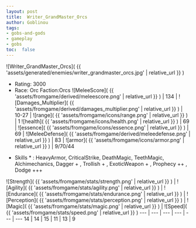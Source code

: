 ```yaml
---
layout: post
title:  Writer_GrandMaster_Orcs
author: Goblinou
tags:
- gobs-and-gods
- gameplay
- gobs
toc:  false
---
```


![Writer_GrandMaster_Orcs]( {{ 'assets/generated/enemies/writer_grandmaster_orcs.jpg' | relative_url }} )
- Rating: 3000
- Race: Orc  Faction:Orcs
![MeleeScore]( {{ 'assets/fromgame/derived/meleescore.png' | relative_url }} ) | 134 | ![Damages_Multiplier]( {{ 'assets/fromgame/derived/damages_multiplier.png' | relative_url }} ) | 10-27 | ![range]( {{ 'assets/fromgame/icons/range.png' | relative_url }} ) | 1
![health]( {{ 'assets/fromgame/icons/health.png' | relative_url }} ) | 69 | ![essence]( {{ 'assets/fromgame/icons/essence.png' | relative_url }} ) | 69 | ![MeleeDefense]( {{ 'assets/fromgame/derived/meleedefense.png' | relative_url }} ) | 83 | ![armor]( {{ 'assets/fromgame/icons/armor.png' | relative_url }} ) | 9/70/44
* Skills * : HeavyArmor, CriticalStrike, DeathMagic, TeethMagic, Alchimechanics, Dagger + , Trollish + , ExoticWeapon + , Prophecy ++ , Dodge +++ 

![Strength]( {{ 'assets/fromgame/stats/strength.png' | relative_url }} ) | ![Agility]( {{ 'assets/fromgame/stats/agility.png' | relative_url }} ) | ![Endurance]( {{ 'assets/fromgame/stats/endurance.png' | relative_url }} ) | ![Perception]( {{ 'assets/fromgame/stats/perception.png' | relative_url }} ) | ![Magic]( {{ 'assets/fromgame/stats/magic.png' | relative_url }} ) | ![Speed]( {{ 'assets/fromgame/stats/speed.png' | relative_url }} )
--- | --- | --- | --- | --- | ---
14 | 14 | 15 | 11 | 13 | 9
